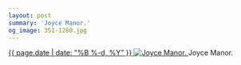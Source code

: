 ```yaml
---
layout: post
summary: 'Joyce Manor.'
og_image: 351-1280.jpg
---
```


<p>
 <time>
  <a href="/351">
   {{ page.date | date: "%B %-d, %Y" }}
  </a>
 </time>
 <a href="/351">
  <img alt="Joyce Manor." sizes="(min-width: 700px) 50vw, calc(100vw - 2rem)" src="{{ site.assets_url }}/351-640.jpg" srcset="{{ site.assets_url }}/351-1280.jpg 1280w, {{ site.assets_url }}/351-960.jpg 960w, {{ site.assets_url }}/351-640.jpg 640w, {{ site.assets_url }}/351-320.jpg 320w"/>
 </a>
 <span>
  Joyce Manor.
 </span>
</p>
